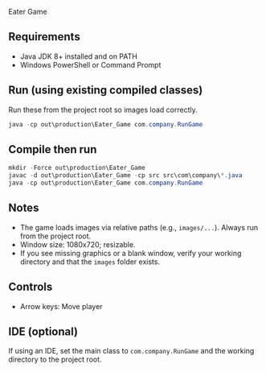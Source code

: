 Eater Game

## Requirements
- Java JDK 8+ installed and on PATH
- Windows PowerShell or Command Prompt

## Run (using existing compiled classes)
Run these from the project root so images load correctly.

```powershell
java -cp out\production\Eater_Game com.company.RunGame
```

## Compile then run
```powershell
mkdir -Force out\production\Eater_Game
javac -d out\production\Eater_Game -cp src src\com\company\*.java
java -cp out\production\Eater_Game com.company.RunGame
```

## Notes
- The game loads images via relative paths (e.g., `images/...`). Always run from the project root.
- Window size: 1080x720; resizable.
- If you see missing graphics or a blank window, verify your working directory and that the `images` folder exists.

## Controls
- Arrow keys: Move player

## IDE (optional)
If using an IDE, set the main class to `com.company.RunGame` and the working directory to the project root.


